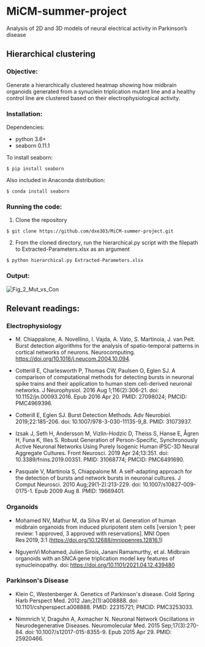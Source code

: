 # MiCM-summer-project

Analysis of 2D and 3D models of neural electrical activity in Parkinson’s disease

## Hierarchical clustering
### Objective:
Generate a hierarchically clustered heatmap showing how midbrain organoids generated from a synuclein triplication mutant line and a healthy control line are clustered based on their electrophysiological activity.

### Installation:
Dependencies:
- python 3.6+
- seaborn 0.11.1

To install seaborn:
```
$ pip install seaborn
```

Also included in Anaconda distribution:
```
$ conda install seaborn
```

### Running the code:
1. Clone the repository
```
$ git clone https://github.com/dxe303/MiCM-summer-project.git
```

2. From the cloned directory, run the hierarchical.py script with the filepath to Extracted-Parameters.xlsx as an argument
```
$ python hierarchical.py Extracted-Parameters.xlsx
```

### Output:
![Fig_2_Mut_vs_Con](https://user-images.githubusercontent.com/71605598/122827100-f405d780-d2b1-11eb-8510-56a367b2a518.png)


## Relevant readings:
### Electrophysiology
- M. Chiappalone, A. Novellino, I. Vajda, A. Vato, S. Martinoia, J. van Pelt. Burst detection algorithms for the analysis of spatio-temporal patterns in cortical networks of neurons. Neurocomputing. https://doi.org/10.1016/j.neucom.2004.10.094. 

- Cotterill E, Charlesworth P, Thomas CW, Paulsen O, Eglen SJ. A comparison of computational methods for detecting bursts in neuronal spike trains and their application to human stem cell-derived neuronal networks. J Neurophysiol. 2016 Aug 1;116(2):306-21. doi: 10.1152/jn.00093.2016. Epub 2016 Apr 20. PMID: 27098024; PMCID: PMC4969396. 

- Cotterill E, Eglen SJ. Burst Detection Methods. Adv Neurobiol. 2019;22:185-206. doi: 10.1007/978-3-030-11135-9_8. PMID: 31073937. 

- Izsak J, Seth H, Andersson M, Vizlin-Hodzic D, Theiss S, Hanse E, Ågren H, Funa K, Illes S. Robust Generation of Person-Specific, Synchronously Active Neuronal Networks Using Purely Isogenic Human iPSC-3D Neural Aggregate Cultures. Front Neurosci. 2019 Apr 24;13:351. doi: 10.3389/fnins.2019.00351. PMID: 31068774; PMCID: PMC6491690. 

- Pasquale V, Martinoia S, Chiappalone M. A self-adapting approach for the detection of bursts and network bursts in neuronal cultures. J Comput Neurosci. 2010 Aug;29(1-2):213-229. doi: 10.1007/s10827-009-0175-1. Epub 2009 Aug 8. PMID: 19669401. 

### Organoids
- Mohamed NV, Mathur M, da Silva RV et al. Generation of human midbrain organoids from induced pluripotent stem cells [version 1; peer review: 1 approved, 3 approved with reservations]. MNI Open Res 2019, 3:1 (https://doi.org/10.12688/mniopenres.12816.1) 

- NguyenVi Mohamed, Julien Sirois, Janani Ramamurthy, et al. Midbrain organoids with an SNCA gene triplication model key features of synucleinopathy. doi: https://doi.org/10.1101/2021.04.12.439480 

### Parkinson's Disease
- Klein C, Westenberger A. Genetics of Parkinson's disease. Cold Spring Harb Perspect Med. 2012 Jan;2(1):a008888. doi: 10.1101/cshperspect.a008888. PMID: 22315721; PMCID: PMC3253033. 

- Nimmrich V, Draguhn A, Axmacher N. Neuronal Network Oscillations in Neurodegenerative Diseases. Neuromolecular Med. 2015 Sep;17(3):270-84. doi: 10.1007/s12017-015-8355-9. Epub 2015 Apr 29. PMID: 25920466. 
